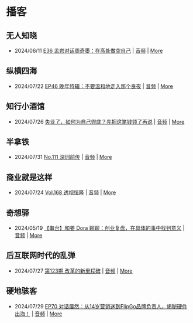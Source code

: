 # 播客

## 无人知晓
- 2024/06/11 [E36 孟岩对话周奇墨：在高处做空自己](https://www.xiaoyuzhoufm.com/episode/6667f31dc26e396a36eefe25) | [音频](https://dts-api.xiaoyuzhoufm.com/track/611719d3cb0b82e1df0ad29e/6667f31dc26e396a36eefe25/media.xyzcdn.net/ljJYPINg_uUnMMt8WMuIsiU41BZt.m4a) | [More](channels/%E6%97%A0%E4%BA%BA%E7%9F%A5%E6%99%93.md)

## 纵横四海
- 2024/07/22 [EP46 晚年特辑：不要温和地走入那个良夜](https://www.ximalaya.com/sound/743016477) | [音频](https://audio.xmcdn.com/storages/1da1-audiofreehighqps/66/46/GKwRIMAKc7cBBgNOqAL0lyx-.m4a) | [More](channels/%E7%BA%B5%E6%A8%AA%E5%9B%9B%E6%B5%B7.md)

## 知行小酒馆
- 2024/07/26 [失业了，如何为自己兜底？先把这笔钱领了再说](https://www.xiaoyuzhoufm.com/episode/66a31b1b33ddcbb53c2fdafc) | [音频](https://dts-api.xiaoyuzhoufm.com/track/6013f9f58e2f7ee375cf4216/66a31b1b33ddcbb53c2fdafc/media.xyzcdn.net/lmGZiVsgFMGkY7GunQxGGF2_qGHn.m4a) | [More](channels/%E7%9F%A5%E8%A1%8C%E5%B0%8F%E9%85%92%E9%A6%86.md)

## 半拿铁
- 2024/07/31 [No.111 深圳前传](https://www.ximalaya.com/sound/744645854) | [音频](https://dl.wavpub.com/item/227_31600077_0848.m4a) | [More](channels/%E5%8D%8A%E6%8B%BF%E9%93%81.md)

## 商业就是这样
- 2024/07/24 [Vol.168 透视恒隆](https://www.ximalaya.com/sound/743600967) | [音频](https://audio.xmcdn.com/storages/4ef9-audiofreehighqps/5E/94/GKwRIW4KeCicATD-9AL2VPQk.m4a) | [More](channels/%E5%95%86%E4%B8%9A%E5%B0%B1%E6%98%AF%E8%BF%99%E6%A0%B7.md)

## 奇想驿
- 2024/05/19 [【串台】和姜 Dora 聊聊：创业复盘，在具体的事中找到意义](https://www.xiaoyuzhoufm.com/episode/664962d382b428eafd844366) | [音频](https://dts-api.xiaoyuzhoufm.com/track/6034daea97755b8fc9c66480/664962d382b428eafd844366/media.xyzcdn.net/llloyy2KoUURla1cgosxmkenwwHw.m4a) | [More](channels/%E5%A5%87%E6%83%B3%E9%A9%BF.md)

## 后互联网时代的乱弹
- 2024/07/27 [第123期 改革的新里程碑](https://hosting.wavpub.cn/pie/ep123/) | [音频](https://tk.wavpub.com/WPDL_JcZQhYvkPXacXbQHWCxWftHYpAWqnvxPRTBAzUkMrcYkEmvkqmMZdXrrVs-44.mp3) | [More](channels/%E5%90%8E%E4%BA%92%E8%81%94%E7%BD%91%E6%97%B6%E4%BB%A3%E7%9A%84%E4%B9%B1%E5%BC%B9.md)

## 硬地骇客
- 2024/07/29 [EP70 对话居然：从14岁营销迷到FlipGo品牌负责人，揭秘硬件出海！](https://www.xiaoyuzhoufm.com/episode/66a7affb33ddcbb53cf07f86) | [音频](https://dts-api.xiaoyuzhoufm.com/track/640ee2438be5d40013fe4a87/66a7affb33ddcbb53cf07f86/media.xyzcdn.net/lrF5p35_A971J48GoU7T0lvyNo_m.m4a) | [More](channels/%E7%A1%AC%E5%9C%B0%E9%AA%87%E5%AE%A2.md)


